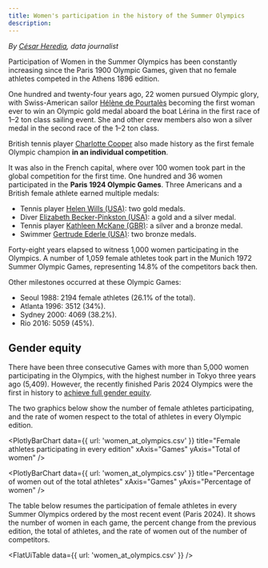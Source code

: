 ```yaml
---
title: Women's participation in the history of the Summer Olympics
description: 
---
```


*By [César Heredia](https://x.com/cahered), data journalist*

Participation of Women in the Summer Olympics has been constantly increasing since the Paris 1900 Olympic Games, given that no female athletes competed in the Athens 1896 edition.

One hundred and twenty-four years ago, 22 women pursued Olympic glory, with Swiss-American sailor [Hélène de Pourtalès](https://olympics.com/es/atletas/helen-de-pourtales) becoming the first woman ever to win an Olympic gold medal aboard the boat Lérina in the first race of 1–2 ton class sailing event. She and other crew members also won a silver medal in the second race of the 1–2 ton class.

British tennis player [Charlotte Cooper](https://olympics.com/en/athletes/charlotte-cooper) also made history as the first female Olympic champion **in an individual competition**.

It was also in the French capital, where over 100 women took part in the global competition for the first time. One hundred and 36 women participated in the **Paris 1924 Olympic Games**. Three Americans and a British female athlete earned multiple medals:

- Tennis player [Helen Wills (USA)](https://olympics.com/en/athletes/helen-wills): two gold medals.
- Diver [Elizabeth Becker-Pinkston (USA)](https://olympics.com/en/athletes/elizabeth-becker-pinkston): a gold and a silver medal.
- Tennis player [Kathleen McKane (GBR)](https://olympics.com/en/athletes/kathleen-mckane): a silver and a bronze medal.
- Swimmer [Gertrude Ederle (USA)](https://olympics.com/en/athletes/gertrude-ederle): two bronze medals.

Forty-eight years elapsed to witness 1,000 women participating in the Olympics. A number of 1,059 female athletes took part in the Munich 1972 Summer Olympic Games, representing 14.8% of the competitors back then.

Other milestones occurred at these Olympic Games:

- Seoul 1988: 2194 female athletes (26.1% of the total).
- Atlanta 1996: 3512 (34%).
- Sydney 2000: 4069 (38.2%).
- Rio 2016: 5059 (45%).

## Gender equity

There have been three consecutive Games with more than 5,000 women participating in the Olympics, with the highest number in Tokyo three years ago (5,409). However, the recently finished Paris 2024 Olympics were the first in history to [achieve full gender equity](https://olympics.com/en/news/paris-2024-first-games-to-achieve-full-gender-parity).

The two graphics below show the number of female athletes participating, and the rate of women respect to the total of athletes in every Olympic edition.

 <PlotlyBarChart
  data={{
    url: 'women_at_olympics.csv'
  }}
  title="Female athletes participating in every edition"
  xAxis="Games"
  yAxis="Total of women"
/>

<PlotlyBarChart
  data={{
    url: 'women_at_olympics.csv'
  }}
  title="Percentage of women out of the total athletes"
  xAxis="Games"
  yAxis="Percentage of women"
/>

The table below resumes the participation of female athletes in every Summer Olympics ordered by the most recent event (Paris 2024). It shows the number of women in each game, the percent change from the previous edition, the total of athletes, and the rate of women out of the number of competitors.

<FlatUiTable
  data={{
    url: 'women_at_olympics.csv'
  }}
 />
